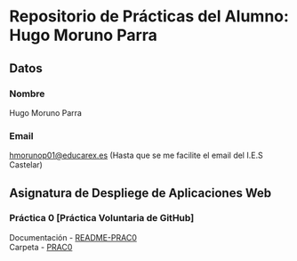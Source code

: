 # Repositorio de Prácticas del Alumno: Hugo Moruno Parra

## Datos

### Nombre

Hugo Moruno Parra

### Email

<hmorunop01@educarex.es> (Hasta que se me facilite el email del I.E.S Castelar)

## Asignatura de Despliege de Aplicaciones Web

### Práctica 0 [Práctica Voluntaria de GitHub]

Documentación - [README-PRAC0](uth0/README.md)  
Carpeta - [PRAC0](uth0/)
